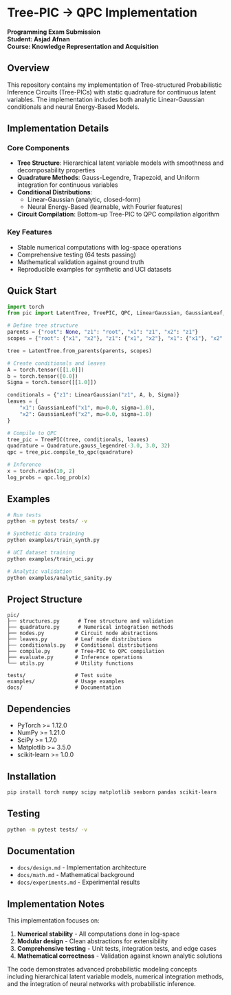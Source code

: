 # Tree-PIC → QPC Implementation

**Programming Exam Submission**  
**Student: Asjad Afnan**  
**Course: Knowledge Representation and Acquisition**

## Overview

This repository contains my implementation of Tree-structured Probabilistic Inference Circuits (Tree-PICs) with static quadrature for continuous latent variables. The implementation includes both analytic Linear-Gaussian conditionals and neural Energy-Based Models.

## Implementation Details

### Core Components

- **Tree Structure**: Hierarchical latent variable models with smoothness and decomposability properties
- **Quadrature Methods**: Gauss-Legendre, Trapezoid, and Uniform integration for continuous variables
- **Conditional Distributions**: 
  - Linear-Gaussian (analytic, closed-form)
  - Neural Energy-Based (learnable, with Fourier features)
- **Circuit Compilation**: Bottom-up Tree-PIC to QPC compilation algorithm

### Key Features

- Stable numerical computations with log-space operations
- Comprehensive testing (64 tests passing)
- Mathematical validation against ground truth
- Reproducible examples for synthetic and UCI datasets

## Quick Start

```python
import torch
from pic import LatentTree, TreePIC, QPC, LinearGaussian, GaussianLeaf, Quadrature

# Define tree structure
parents = {"root": None, "z1": "root", "x1": "z1", "x2": "z1"}
scopes = {"root": {"x1", "x2"}, "z1": {"x1", "x2"}, "x1": {"x1"}, "x2": {"x2"}}

tree = LatentTree.from_parents(parents, scopes)

# Create conditionals and leaves
A = torch.tensor([[1.0]])
b = torch.tensor([0.0])
Sigma = torch.tensor([[1.0]])

conditionals = {"z1": LinearGaussian("z1", A, b, Sigma)}
leaves = {
    "x1": GaussianLeaf("x1", mu=0.0, sigma=1.0),
    "x2": GaussianLeaf("x2", mu=0.0, sigma=1.0)
}

# Compile to QPC
tree_pic = TreePIC(tree, conditionals, leaves)
quadrature = Quadrature.gauss_legendre(-3.0, 3.0, 32)
qpc = tree_pic.compile_to_qpc(quadrature)

# Inference
x = torch.randn(10, 2)
log_probs = qpc.log_prob(x)
```

## Examples

```bash
# Run tests
python -m pytest tests/ -v

# Synthetic data training
python examples/train_synth.py

# UCI dataset training
python examples/train_uci.py

# Analytic validation
python examples/analytic_sanity.py
```

## Project Structure

```
pic/
├── structures.py      # Tree structure and validation
├── quadrature.py      # Numerical integration methods
├── nodes.py          # Circuit node abstractions
├── leaves.py         # Leaf node distributions
├── conditionals.py   # Conditional distributions
├── compile.py        # Tree-PIC to QPC compilation
├── evaluate.py       # Inference operations
└── utils.py          # Utility functions

tests/                # Test suite
examples/             # Usage examples
docs/                 # Documentation
```

## Dependencies

- PyTorch >= 1.12.0
- NumPy >= 1.21.0
- SciPy >= 1.7.0
- Matplotlib >= 3.5.0
- scikit-learn >= 1.0.0

## Installation

```bash
pip install torch numpy scipy matplotlib seaborn pandas scikit-learn
```

## Testing

```bash
python -m pytest tests/ -v
```

## Documentation

- `docs/design.md` - Implementation architecture
- `docs/math.md` - Mathematical background
- `docs/experiments.md` - Experimental results

## Implementation Notes

This implementation focuses on:
1. **Numerical stability** - All computations done in log-space
2. **Modular design** - Clean abstractions for extensibility
3. **Comprehensive testing** - Unit tests, integration tests, and edge cases
4. **Mathematical correctness** - Validation against known analytic solutions

The code demonstrates advanced probabilistic modeling concepts including hierarchical latent variable models, numerical integration methods, and the integration of neural networks with probabilistic inference.
